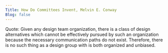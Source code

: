 ```yaml
---
Title: How Do Committees Invent, Melvin E. Conway
Blog: false
---
```


Quote:
    Given any design team organization, there is a class of design alternatives which cannot be effectively pursued by such an organization because the necessary communication paths do not exist. Therefore, there is no such thing as a design group with is both organized and unbiased.


